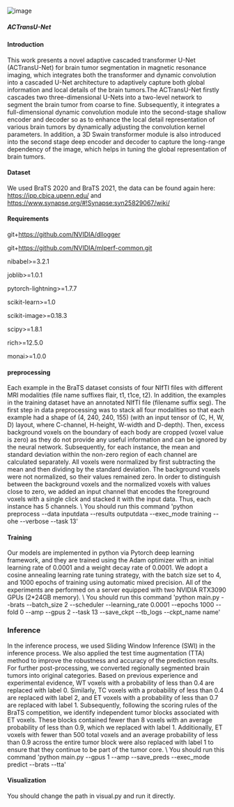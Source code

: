 ![image](https://github.com/chenbn266/ACTransUnet/assets/126538147/c98f6cf4-39a0-4e7c-84c6-36ca57e1e6ab)
##### ACTransU-Net

#### Introduction
This work presents a novel adaptive cascaded transformer U-Net (ACTransU-Net) for brain tumor segmentation in magnetic resonance imaging, which integrates both the transformer and dynamic convolution into a cascaded U-Net architecture to adaptively capture both global information and local details of the brain tumors.The ACTransU-Net firstly cascades two three-dimensional U-Nets into a two-level network to segment the brain tumor from coarse to fine. Subsequently, it integrates a full-dimensional dynamic convolution module into the second-stage shallow encoder and decoder so as to enhance the local detail representation of various brain tumors by dynamically adjusting the convolution kernel parameters. In addition, a 3D Swain transformer module is also introduced into the second stage deep encoder and decoder to capture the long-range dependency of the image, which helps in tuning the global representation of brain tumors.

#### Dataset
We used BraTS 2020 and BraTS 2021, the data can be found again here: https://ipp.cbica.upenn.edu/ and https://www.synapse.org/#!Synapse:syn25829067/wiki/

#### Requirements
git+https://github.com/NVIDIA/dllogger


git+https://github.com/NVIDIA/mlperf-common.git  

nibabel>=3.2.1

joblib>=1.0.1

pytorch-lightning>=1.7.7

scikit-learn>=1.0 

scikit-image>=0.18.3

scipy>=1.8.1 


rich>=12.5.0


monai>=1.0.0



#### preprocessing
Each example in the BraTS dataset consists of four NIfTI files with different MRI modalities (file name suffixes flair, t1, t1ce, t2). In addition, the examples in the training dataset have an annotated NIfTI file (filename suffix seg). The first step in data preprocessing was to stack all four modalities so that each example had a shape of (4, 240, 240, 155) (with an input tensor of (C, H, W, D) layout, where C-channel, H-height, W-width and D-depth). Then, excess background voxels on the boundary of each body are cropped (voxel value is zero) as they do not provide any useful information and can be ignored by the neural network. Subsequently, for each instance, the mean and standard deviation within the non-zero region of each channel are calculated separately. All voxels were normalized by first subtracting the mean and then dividing by the standard deviation. The background voxels were not normalized, so their values remained zero. In order to distinguish between the background voxels and the normalized voxels with values close to zero, we added an input channel that encodes the foreground voxels with a single click and stacked it with the input data. Thus, each instance has 5 channels. \ 
You should run this command 'python preprocess --data inputdata --results outputdata --exec_mode training --ohe --verbose --task 13'

#### Training
Our models are implemented in python via Pytorch deep learning framework, and they are trained using the Adam optimizer with an initial learning rate of 0.0001 and a weight decay rate of 0.0001. We adopt a cosine annealing learning rate tuning strategy, with the batch size set to 4, and 1000 epochs of training using automatic mixed precision. All of the experiments are performed on a server equipped with two NVIDIA RTX3090 GPUs (2*24GB memory). \ 
You should run this command 'python main.py --brats --batch_size 2 --scheduler --learning_rate 0.0001 --epochs 1000 --fold 0 --amp --gpus 2 --task 13 --save_ckpt --tb_logs --ckpt_name name'

### Inference
In the inference process, we used Sliding Window Inference (SWI) in the inference process. We also applied the test time augmentation (TTA) method to improve the robustness and accuracy of the prediction results. For further post-processing, we converted regionally segmented brain tumors into original categories. Based on previous experience and experimental evidence, WT voxels with a probability of less than 0.4 are replaced with label 0. Similarly, TC voxels with a probability of less than 0.4 are replaced with label 2, and ET voxels with a probability of less than 0.7 are replaced with label 1. Subsequently, following the scoring rules of the BraTS competition, we identify independent tumor blocks associated with ET voxels. These blocks contained fewer than 8 voxels with an average probability of less than 0.9, which we replaced with label 1. Additionally, ET voxels with fewer than 500 total voxels and an average probability of less than 0.9 across the entire tumor block were also replaced with label 1 to ensure that they continue to be part of the tumor core. \ 
You should run this command 'python main.py --gpus 1 --amp --save_preds --exec_mode predict --brats --tta'

#### Visualization
You should change the path in visual.py and run it directly.
